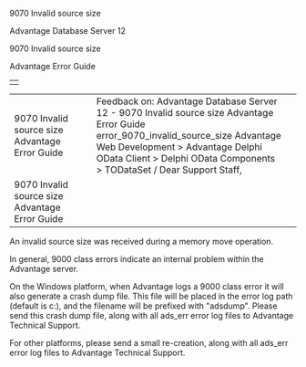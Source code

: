 9070 Invalid source size




Advantage Database Server 12  

9070 Invalid source size

Advantage Error Guide

|  |
| --- |
|  |

|  |  |  |  |  |
| --- | --- | --- | --- | --- |
| 9070 Invalid source size  Advantage Error Guide |  |  | Feedback on: Advantage Database Server 12 - 9070 Invalid source size Advantage Error Guide error\_9070\_invalid\_source\_size Advantage Web Development > Advantage Delphi OData Client > Delphi OData Components > TODataSet / Dear Support Staff, |  |
| 9070 Invalid source size  Advantage Error Guide |  |  |  |  |

An invalid source size was received during a memory move operation.

In general, 9000 class errors indicate an internal problem within the Advantage server.

On the Windows platform, when Advantage logs a 9000 class error it will also generate a crash dump file. This file will be placed in the error log path (default is c:\), and the filename will be prefixed with "adsdump". Please send this crash dump file, along with all ads\_err error log files to Advantage Technical Support.

For other platforms, please send a small re-creation, along with all ads\_err error log files to Advantage Technical Support.